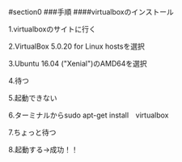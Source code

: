 #section0
###手順
####virtualboxのインストール

1.virtualboxのサイトに行く　　

2.VirtualBox 5.0.20 for Linux hostsを選択　　

3.Ubuntu 16.04 ("Xenial")のAMD64を選択　　

4.待つ

5.起動できない

6.ターミナルからsudo apt-get install　virtualbox

7.ちょっと待つ

8.起動する→成功！！　　
